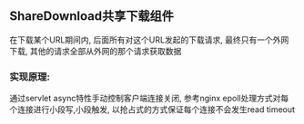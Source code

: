 ## ShareDownload共享下载组件
在下载某个URL期间内, 后面所有对这个URL发起的下载请求, 最终只有一个外网下载, 其他的请求全部从外网的那个请求获取数据

### 实现原理: 
通过servlet async特性手动控制客户端连接关闭, 参考nginx epoll处理方式对每个连接进行小段写,小段触发, 以抢占式的方式保证每个连接不会发生read timeout
